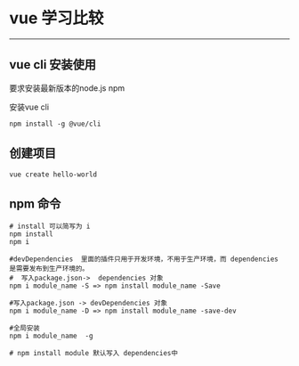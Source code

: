 # vue 学习比较

----
## vue cli 安装使用
要求安装最新版本的node.js npm

安装vue cli
```
npm install -g @vue/cli
```

## 创建项目
```
vue create hello-world
```

## npm 命令

```
# install 可以简写为 i
npm install
npm i

#devDependencies  里面的插件只用于开发环境，不用于生产环境，而 dependencies  是需要发布到生产环境的。
#  写入package.json->  dependencies 对象
npm i module_name -S => npm install module_name -Save

#写入package.json -> devDependencies 对象
npm i module_name -D => npm install module_name -save-dev

#全局安装
npm i module_name  -g  

# npm install module 默认写入 dependencies中
```